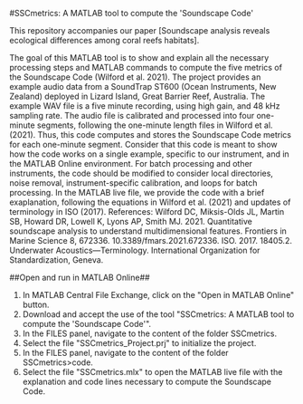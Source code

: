 #SSCmetrics: A MATLAB tool to compute the 'Soundscape Code'

This repository accompanies our paper [Soundscape analysis reveals ecological differences among coral reefs habitats].

The goal of this MATLAB tool is to show and explain all the necessary processing steps and MATLAB commands to compute the five metrics of the Soundscape Code (Wilford et al. 2021). The project provides an example audio data from a SoundTrap ST600 (Ocean Instruments, New Zealand) deployed in Lizard Island, Great Barrier Reef, Australia. The example WAV file is a five minute recording, using high gain, and 48 kHz sampling rate. The audio file is calibrated and processed into four one-minute segments, following the one-minute length files in Wilford et al. (2021). Thus, this code computes and stores the Soundscape Code metrics for each one-minute segment.
Consider that this code is meant to show how the code works on a single example, specific to our instrument, and in the MATLAB Online environment. For batch processing and other instruments, the code should be modified to consider local directories, noise removal, instrument-specific calibration, and loops for batch processing. 
In the MATLAB live file, we provide the code with a brief exaplanation, following the equations in Wilford et al. (2021) and updates of terminology in ISO (2017).
References:
Wilford DC, Miksis-Olds JL, Martin SB, Howard DR, Lowell K, Lyons AP, Smith MJ. 2021. Quantitative soundscape analysis to understand multidimensional features. Frontiers in Marine Science 8, 672336. 10.3389/fmars.2021.672336.
ISO. 2017. 18405.2. Underwater Acoustics—Terminology. International Organization for Standardization, Geneva.

##Open and run in MATLAB Online##
1. In MATLAB Central File Exchange, click on the  "Open in MATLAB Online" button.
2. Download and accept the use of the tool "SSCmetrics: A MATLAB tool to compute the 'Soundscape Code'".
3. In the FILES panel, navigate to the content of the folder SSCmetrics.
4. Select the file "SSCmetrics_Project.prj" to initialize the project.
5. In the FILES panel, navigate to the content of the folder SSCmetrics>code.
6. Select the file "SSCmetrics.mlx" to open the MATLAB live file with the explanation and code lines necessary to compute the Soundscape Code.
